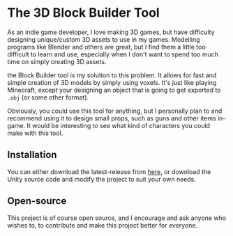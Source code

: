 # The 3D Block Builder Tool

As an indie game developer, I love making 3D games, but have difficulty designing unique/custom 3D assets to use in my games. Modelling programs like Blender and others are great, but I find them a little too difficult to learn and use, especially when I don't want to spend too much time on simply creating 3D assets.

the Block Builder tool is my solution to this problem. It allows for fast and simple creation of 3D models by simply using voxels. It's just like playing Minecraft, except your designing an object that is going to get exported to `.obj` (or some other format).

Obviously, you could use this tool for anything, but I personally plan to and recommend using it to design small props, such as guns and other items in-game. It would be interesting to see what kind of characters you could make with this tool.

## Installation

You can either download the latest-release from [here](a), or download the Unity source code and modify the project to suit your own needs.

## Open-source

This project is of course open source, and I encourage and ask anyone who wishes to, to contribute and make this project better for everyone.